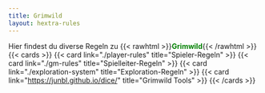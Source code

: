 ```yaml
---
title: Grimwild
layout: hextra-rules
---
```


Hier findest du diverse Regeln zu {{< rawhtml >}}<span style="color:green;font-weight:bold">Grimwild</span>{{< /rawhtml >}}
{{< cards >}}
  {{< card link="./player-rules" title="Spieler-Regeln" >}}
  {{< card link="./gm-rules" title="Spielleiter-Regeln" >}}
  {{< card link="./exploration-system" title="Exploration-Regeln" >}}
  {{< card link="https://junbl.github.io/dice/" title="Grimwild Tools" >}}
{{< /cards >}}